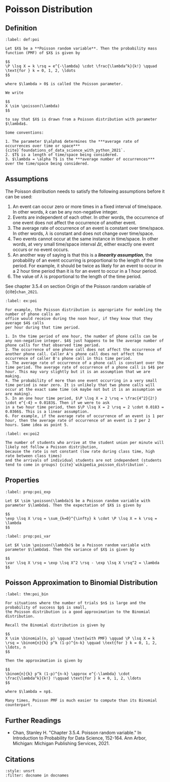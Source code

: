 # Poisson Distribution

## Definition

```{prf:definition} Poisson Distribution
:label: def:poi

Let $X$ be a **Poisson random variable**. Then the probability mass function (PMF) of $X$ is given by

$$
\P \lsq X = k \rsq = e^{-\lambda} \cdot \frac{\lambda^k}{k!} \qquad \text{for } k = 0, 1, 2, \ldots
$$

where $\lambda > 0$ is called the Poisson parameter.

We write

$$
X \sim \poisson(\lambda)
$$

to say that $X$ is drawn from a Poisson distribution with parameter $\lambda$.

Some conventions:

1. The parameter $\alpha$ determines the ***average rate of occurrences over time or space*** {cite}`foundations_of_data_science_with_python_2021`.
2. $T$ is a length of time/space being considered.
3. $\lambda = \alpha T$ is the ***average number of occurrences*** over the time/space being considered.
```

## Assumptions

The Poisson distribution needs to satisfy the following assumptions before it can be used:

1. An event can occur zero or more times in a fixed interval of time/space. In other words, $k$ can be any non-negative integer.
2. Events are independent of each other. In other words, the occurrence of one event does not affect the occurrence of another event.
3. The average rate of occurrence of an event is constant over time/space. In other words, $\lambda$ is constant and does not change over time/space.
4. Two events cannot occur at the same instance in time/space. In other words, at very small time/space interval $\Delta t$, either exactly one event occurs or no event occurs.
5. An another way of saying is that this is a ***linearity assumption***, the probability of an event occurring is proportional to the length of the time period. For example, it should be twice as likely for an event to occur in a 2 hour time period than it is for an event to occur in a 1 hour period.
6. The value of $\lambda$ is proportional to the length of the time period. 

See chapter 3.5.4 on section Origin of the Poisson random variable of {cite}`chan_2021`.

```{prf:example} Example
:label: ex:poi

For example, the Poisson distribution is appropriate for modeling the number of phone calls an
office would receive during the noon hour, if they know that they average $4$ calls
per hour during that time period.

1. In the time period of one hour, the number of phone calls can be any non-negative integer. $4$ just happens to be the average number of phone calls for that observed time period.
2. The occurrence of one phone call does not affect the occurrence of another phone call. Caller A's phone call does not affect the occurrence of caller B's phone call in this time period.
3. The average rate of occurrence of a phone call is constant over the time period. The average rate of occurrence of a phone call is $4$ per hour. This may vary slightly but it is an assumption that we are making.
4. The probability of more than one event occurring in a very small time period is near zero. It is unlikely that two phone calls will occur at the exact same time (ok maybe not but it is an assumption we are making).
5. In an one hour time period, $\P \lsq X = 2 \rsq = \frac{4^2}{2!} \cdot e^{-4} = 0.0183$. Then if we were to ask 
in a two hour time period, then $\P \lsq X = 2 \rsq = 2 \cdot 0.0183 = 0.0366$. This is a linear assumption.
6. For example, if the average rate of occurrence of an event is 1 per hour, then the average rate of occurrence of an event is 2 per 2 hours. Same idea as point 5.
```

```{prf:example} Counter Example
:label: ex:poi2

The number of students who arrive at the student union per minute will likely not follow a Poisson distribution,
because the rate is not constant (low rate during class time, high rate between class times) 
and the arrivals of individual students are not independent (students tend to come in groups) {cite}`wikipedia_poisson_distribution`.
```

## Properties

```{prf:property} Expectation of Poisson Distribution
:label: prop:poi_exp

Let $X \sim \poisson(\lambda)$ be a Poisson random variable with parameter $\lambda$. Then the expectation of $X$ is given by

$$
\exp \lsq X \rsq = \sum_{k=0}^{\infty} k \cdot \P \lsq X = k \rsq = \lambda
$$
```

```{prf:property} Variance of Poisson Distribution
:label: prop:poi_var

Let $X \sim \poisson(\lambda)$ be a Poisson random variable with parameter $\lambda$. Then the variance of $X$ is given by

$$
\var \lsq X \rsq = \exp \lsq X^2 \rsq - \exp \lsq X \rsq^2 = \lambda
$$
```

## Poisson Approximation to Binomial Distribution

```{prf:theorem} Poisson Approximation to Binomial Distribution
:label: thm:poi_bin

For situations where the number of trials $n$ is large and the probability of success $p$ is small, 
the Poisson distribution is a good approximation to the Binomial distribution.

Recall the Binomial distribution is given by

$$
X \sim \binomial(n, p) \qquad \text{with PMF} \qquad \P \lsq X = k \rsq = \binom{n}{k} p^k (1-p)^{n-k} \qquad \text{for } k = 0, 1, 2, \ldots, n
$$

Then the approximation is given by

$$
\binom{n}{k} p^k (1-p)^{n-k} \approx e^{-\lambda} \cdot \frac{\lambda^k}{k!} !\qquad \text{for } k = 0, 1, 2, \ldots
$$

where $\lambda = np$.

Many times, Poisson PMF is much easier to compute than its Binomial counterpart.
```

## Further Readings

- Chan, Stanley H. "Chapter 3.5.4. Poisson random variable." In Introduction to Probability for Data Science, 152-164. Ann Arbor, Michigan: Michigan Publishing Services, 2021. 


## Citations

```{bibliography}
:style: unsrt
:filter: docname in docnames
```
